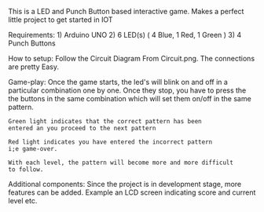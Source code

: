This is a LED and Punch Button based interactive game. 
Makes a perfect little project to get started in IOT

Requirements:
    1) Arduino UNO
    2) 6 LED(s) ( 4 Blue, 1 Red, 1 Green )
    3) 4 Punch Buttons

How to setup:
    Follow the Circuit Diagram From Circuit.png.
    The connections are pretty Easy.
    
Game-play:
    Once the game starts, the led's will blink on and off
    in a particular combination one by one. Once they stop, 
    you have to press the the buttons in the same combination 
    which will set them on/off in the same pattern.
    
    Green light indicates that the correct pattern has been 
    entered an you proceed to the next pattern
    
    Red light indicates you have entered the incorrect pattern
    i;e game-over.
    
    With each level, the pattern will become more and more difficult 
    to follow.

Additional components: 
    Since the project is in development stage, more features
    can be added.
    Example an LCD screen indicating score and current level etc.
    
